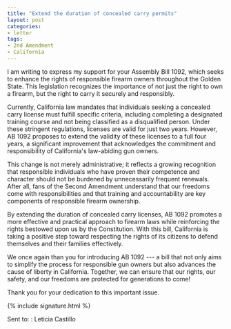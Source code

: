 ```yaml
---
title: "Extend the duration of concealed carry permits"
layout: post
categories:
- letter
tags:
- 2nd Amendment
- California
---
```


I am writing to express my support for your Assembly Bill 1092, which seeks to enhance the rights of responsible firearm owners throughout the Golden State. This legislation recognizes the importance of not just the right to own a firearm, but the right to carry it securely and responsibly.

Currently, California law mandates that individuals seeking a concealed carry license must fulfill specific criteria, including completing a designated training course and not being classified as a disqualified person. Under these stringent regulations, licenses are valid for just two years. However, AB 1092 proposes to extend the validity of these licenses to a full four years, a significant improvement that acknowledges the commitment and responsibility of California's law-abiding gun owners.

This change is not merely administrative; it reflects a growing recognition that responsible individuals who have proven their competence and character should not be burdened by unnecessarily frequent renewals. After all, fans of the Second Amendment understand that our freedoms come with responsibilities and that training and accountability are key components of responsible firearm ownership.

By extending the duration of concealed carry licenses, AB 1092 promotes a more effective and practical approach to firearm laws while reinforcing the rights bestowed upon us by the Constitution. With this bill, California is taking a positive step toward respecting the rights of its citizens to defend themselves and their families effectively.

We once again than you for introducing AB 1092 --- a bill that not only aims to simplify the process for responsible gun owners but also advances the cause of liberty in California. Together, we can ensure that our rights, our safety, and our freedoms are protected for generations to come!

Thank you for your dedication to this important issue.

{% include signature.html %}

Sent to:
: Leticia Castillo
